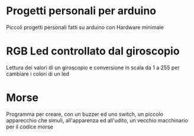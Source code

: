 # Progetti personali per arduino

Piccoli progetti personali fatti su arduino con Hardware minimale

# RGB Led controllato dal giroscopio
Lettura dei valori di un giroscopio e conversione in scala da 1 a 255 per cambiare i colori di un led

# Morse
Programma per creare, con un buzzer ed uno switch, un piccolo apparecchio che simuli, all'apparenza ed all'udito, un vecchio macchinario per il codice morse
